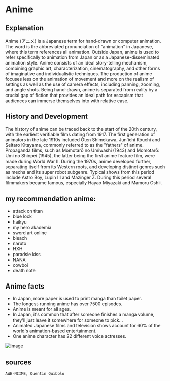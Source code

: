 # Anime

## Explanation

Anime (アニメ) is a Japanese term for hand-drawn or computer animation. The word is the abbreviated pronunciation of "animation" in Japanese, where this 
term references all animation. Outside Japan, anime is used to refer specifically to animation from Japan or as a Japanese-disseminated animation style.
Anime consists of an ideal story-telling mechanism, combining graphic art, characterization, cinematography, and other forms of imaginative and 
individualistic techniques. The production of anime focuses less on the animation of movement and more on the realism of settings as well as the use of 
camera effects, including panning, zooming, and angle shots. Being hand-drawn, anime is separated from reality by a crucial gap of fiction that provides an 
ideal path for escapism that audiences can immerse themselves into with relative ease.

## History and Development

The history of anime can be traced back to the start of the 20th century, with the earliest verifiable films dating from 1917.
The first generation of animators in the late 1910s included Ōten Shimokawa, Jun'ichi Kōuchi and Seitaro Kitayama, commonly referred to as the "fathers" of 
anime. Propaganda films, such as Momotarō no Umiwashi (1943) and Momotarō: Umi no Shinpei (1945), the latter being the first anime feature film, were made 
during World War II. During the 1970s, anime developed further, separating itself from its Western roots, and developing distinct genres such as mecha and 
its super robot subgenre. Typical shows from this period include Astro Boy, Lupin III and Mazinger Z. During this period several filmmakers became famous, 
especially Hayao Miyazaki and Mamoru Oshii.

## my recommendation anime:

- attack on titan 
- blue lock
- haikyu
- my hero akademia
- sword art online
- bleach
- naruto
- HXH
- paradsie kiss
- NANA
- cowboi
- death note 

## Anime facts

- In Japan, more paper is used to print manga than toilet paper.
- The longest-running anime has over 7500 episodes.
- Anime is meant for all ages.
- In Japan, it's common that after someone finishes a manga volume, they'll just leave it somewhere for someone to pick...
- Animated Japanese films and television shows account for 60% of the world's animation-based entertainment.
- One anime character has 22 different voice actresses.

![image](https://user-images.githubusercontent.com/115502472/205301334-2689df7c-98d4-4784-93b0-041c6a43e0d2.png)

## sources
```sh
AWE-NIIME, Quentin Quibblo
```


